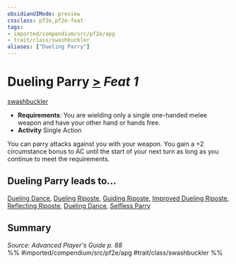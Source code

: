 ```yaml
---
obsidianUIMode: preview
cssclass: pf2e,pf2e-feat
tags:
- imported/compendium/src/pf2e/apg
- trait/class/swashbuckler
aliases: ["Dueling Parry"]
---
```

# Dueling Parry  [>](chapter-9-playing-the-game.md#Actions "Single Action") *Feat 1*  
[swashbuckler](rules/traits/swashbuckler-apg.md)  

- **Requirements**: You are wielding only a single one-handed melee weapon and have your other hand or hands free.
- **Activity** Single Action

You can parry attacks against you with your weapon. You gain a +2 circumstance bonus to AC until the start of your next turn as long as you continue to meet the requirements.

## Dueling Parry leads to...

[Dueling Dance](dueling-dance.md), [Dueling Riposte](dueling-riposte.md), [Guiding Riposte](guiding-riposte.md), [Improved Dueling Riposte](improved-dueling-riposte.md), [Reflecting Riposte](reflecting-riposte-ec6.md), [Dueling Dance](dueling-dance-apg.md), [Selfless Parry](selfless-parry-apg.md)

## Summary

*Source: Advanced Player's Guide p. 88*  
%% #imported/compendium/src/pf2e/apg #trait/class/swashbuckler %%